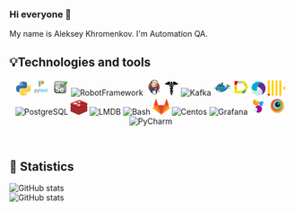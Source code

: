 ### Hi everyone 👋 
My name is Aleksey Khromenkov. I'm Automation QA.
<br/>

## 💡Technologies and tools 
<p align="center">
<img width="5%" title="Python" src="logo/python.png">
<img width="6%" title="Pytest" src="logo/pytest.png">
<img width="6%" title="Selenium" src="logo/selenium.svg">
<img width="6%" title="RobotFramework" src="logo/robotframework.svg">
<img width="6%" title="Jenkins" src="logo/jenkins.svg">
<img width="5%" title="Requests" src="logo/requests.png">
<img width="6%" title="Kafka" src="logo/kafka.svg">  
<img width="6%" title="Docker" src="logo/docker.svg">
<img width="6%" title="Allure Report" src="logo/allure.svg">
<img width=5%" title="Appium" src="logo/appium.svg">  
<img width="6%" title="Clickhouse" src="logo/clickhouse.svg">
<img width="6%" title="PostgreSQL" src="logo/postgresql.svg">  
<img width="6%" title="Redis" src="logo/redis.svg">
<img width="6%" title="LMDB" src="logo/lmdb.svg">
<img width="6%" title="Bash" src="logo/bash.svg">
<img width="6%" title="GitLab" src="logo/gitLab.svg">
<img width="6%" title="Centos" src="logo/centos.svg">
<img width="6%" title="Grafana" src="logo/grafana.svg">  
<img width="6%" title="Selenide" src="logo/selenide.svg">
<img width="6%" title="BrowserStack" src="logo/browserstack.svg">    
<img width="5%" title="PyCharm" src="logo/pc.png">
</p>
<br/>
                                                  
## 🚀 Statistics 
![GitHub stats](https://github-readme-stats.vercel.app/api?username=alekseyby&show_icons=true&count_private=true&include_all_commits=true)
<br/>
![GitHub stats](https://github-readme-stats.vercel.app/api/top-langs/?username=alekseyby&hide=html&layout=compact)
<br/>
<br/>
